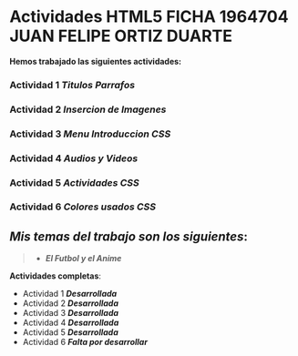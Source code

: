 # Actividades HTML5 **FICHA 1964704** JUAN FELIPE ORTIZ DUARTE

**Hemos trabajado las siguientes actividades:**
### Actividad 1 *Titulos Parrafos*
### Actividad 2 *Insercion de Imagenes*
### Actividad 3 *Menu Introduccion CSS*
### Actividad 4 *Audios y Videos*
### Actividad 5 *Actividades CSS*
### Actividad 6 *Colores usados CSS*
## *Mis temas del trabajo son los siguientes*:
>- ***El Futbol y el Anime***


**Actividades completas**:
- Actividad 1 ***Desarrollada***
- Actividad 2 ***Desarrollada***
- Actividad 3 ***Desarrollada***
- Actividad 4 ***Desarrollada***
- Actividad 5 ***Desarrollada***
- Actividad 6 ***Falta por desarrollar***
